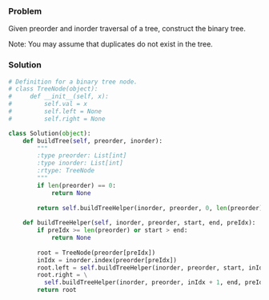 ### Problem
Given preorder and inorder traversal of a tree, construct the binary tree.

Note:
You may assume that duplicates do not exist in the tree.
### Solution
```python
# Definition for a binary tree node.
# class TreeNode(object):
#     def __init__(self, x):
#         self.val = x
#         self.left = None
#         self.right = None

class Solution(object):
    def buildTree(self, preorder, inorder):
        """
        :type preorder: List[int]
        :type inorder: List[int]
        :rtype: TreeNode
        """
        if len(preorder) == 0:
            return None
        
        return self.buildTreeHelper(inorder, preorder, 0, len(preorder) - 1, 0)
    
    def buildTreeHelper(self, inorder, preorder, start, end, preIdx):
        if preIdx >= len(preorder) or start > end:
            return None
        
        root = TreeNode(preorder[preIdx])
        inIdx = inorder.index(preorder[preIdx])
        root.left = self.buildTreeHelper(inorder, preorder, start, inIdx - 1, preIdx + 1)
        root.right = \
          self.buildTreeHelper(inorder, preorder, inIdx + 1, end, preIdx + inIdx - start + 1)
        return root
```